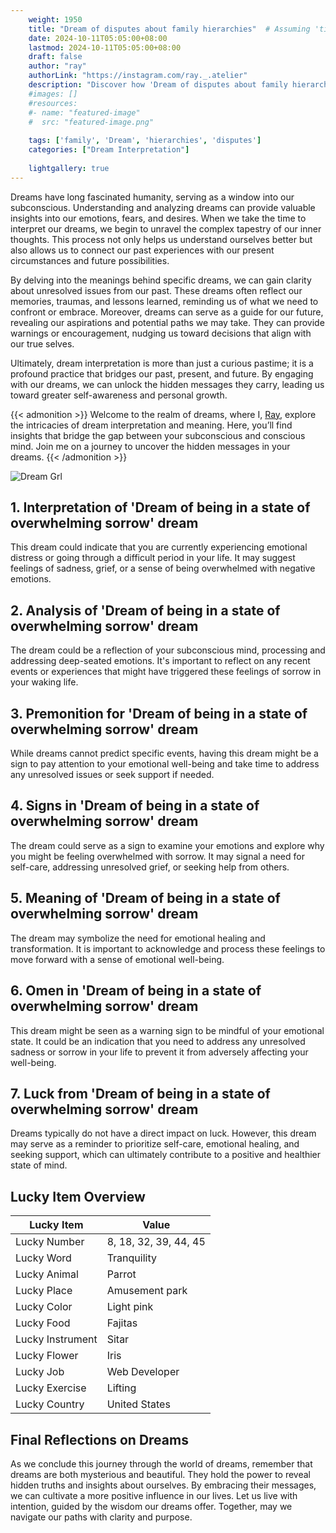 ```yaml
---
    weight: 1950
    title: "Dream of disputes about family hierarchies"  # Assuming 'title' column exists
    date: 2024-10-11T05:05:00+08:00
    lastmod: 2024-10-11T05:05:00+08:00
    draft: false
    author: "ray"
    authorLink: "https://instagram.com/ray._.atelier"
    description: "Discover how 'Dream of disputes about family hierarchies' can interpret your future and uncover its significant meanings in your life."
    #images: []
    #resources:
    #- name: "featured-image"
    #  src: "featured-image.png"
    
    tags: ['family', 'Dream', 'hierarchies', 'disputes']
    categories: ["Dream Interpretation"]
    
    lightgallery: true
---
```

    
Dreams have long fascinated humanity, serving as a window into our subconscious. Understanding and analyzing dreams can provide valuable insights into our emotions, fears, and desires. When we take the time to interpret our dreams, we begin to unravel the complex tapestry of our inner thoughts. This process not only helps us understand ourselves better but also allows us to connect our past experiences with our present circumstances and future possibilities.

By delving into the meanings behind specific dreams, we can gain clarity about unresolved issues from our past. These dreams often reflect our memories, traumas, and lessons learned, reminding us of what we need to confront or embrace. Moreover, dreams can serve as a guide for our future, revealing our aspirations and potential paths we may take. They can provide warnings or encouragement, nudging us toward decisions that align with our true selves.

Ultimately, dream interpretation is more than just a curious pastime; it is a profound practice that bridges our past, present, and future. By engaging with our dreams, we can unlock the hidden messages they carry, leading us toward greater self-awareness and personal growth.

{{< admonition >}}
Welcome to the realm of dreams, where I, [Ray](https://instagram.com/ray._.atelier), explore the intricacies of dream interpretation and meaning. Here, you’ll find insights that bridge the gap between your subconscious and conscious mind. Join me on a journey to uncover the hidden messages in your dreams.
{{< /admonition >}}

![Dream Grl](https://cdn.pixabay.com/photo/2017/11/02/03/35/gothic-2910057_1280.jpg "Dream Grl")

## 1. Interpretation of 'Dream of being in a state of overwhelming sorrow' dream
 This dream could indicate that you are currently experiencing emotional distress or going through a difficult period in your life. It may suggest feelings of sadness, grief, or a sense of being overwhelmed with negative emotions.

## 2. Analysis of 'Dream of being in a state of overwhelming sorrow' dream
 The dream could be a reflection of your subconscious mind, processing and addressing deep-seated emotions. It's important to reflect on any recent events or experiences that might have triggered these feelings of sorrow in your waking life.

## 3. Premonition for 'Dream of being in a state of overwhelming sorrow' dream
 While dreams cannot predict specific events, having this dream might be a sign to pay attention to your emotional well-being and take time to address any unresolved issues or seek support if needed.

## 4. Signs in 'Dream of being in a state of overwhelming sorrow' dream
 The dream could serve as a sign to examine your emotions and explore why you might be feeling overwhelmed with sorrow. It may signal a need for self-care, addressing unresolved grief, or seeking help from others.

## 5. Meaning of 'Dream of being in a state of overwhelming sorrow' dream
 The dream may symbolize the need for emotional healing and transformation. It is important to acknowledge and process these feelings to move forward with a sense of emotional well-being.

## 6. Omen in 'Dream of being in a state of overwhelming sorrow' dream
 This dream might be seen as a warning sign to be mindful of your emotional state. It could be an indication that you need to address any unresolved sadness or sorrow in your life to prevent it from adversely affecting your well-being.

## 7. Luck from 'Dream of being in a state of overwhelming sorrow' dream
 Dreams typically do not have a direct impact on luck. However, this dream may serve as a reminder to prioritize self-care, emotional healing, and seeking support, which can ultimately contribute to a positive and healthier state of mind.

## Lucky Item Overview
| Lucky Item          | Value              |
|---------------|--------------------|
| Lucky Number        | 8, 18, 32, 39, 44, 45  |
| Lucky Word          | Tranquility |
| Lucky Animal        | Parrot |
| Lucky Place         | Amusement park     |
| Lucky Color         | Light pink     |
| Lucky Food          | Fajitas      |
| Lucky Instrument    | Sitar |
| Lucky Flower        | Iris    |
| Lucky Job           | Web Developer       |
| Lucky Exercise      | Lifting  |
| Lucky Country       | United States    |


##  Final Reflections on Dreams

As we conclude this journey through the world of dreams, remember that dreams are both mysterious and beautiful. They hold the power to reveal hidden truths and insights about ourselves. By embracing their messages, we can cultivate a more positive influence in our lives. Let us live with intention, guided by the wisdom our dreams offer. Together, may we navigate our paths with clarity and purpose.
